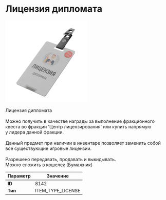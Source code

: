 # Лицензия дипломата

![Item Image](../img/8142.webp?raw=true)

Лицензия дипломата<br><br>Можно получить в качестве награды за выполнение фракционного<br>квеста во фракции 'Центр лицензирования' или купить напрямую<br>у лидера данной фракции.<br><br>Данный предмет при наличии в инвентаре позволяет заменить собой<br>все существующие игровые лицензии.<br><br>Разрешено передавать, продавать и выкидывать.<br>Можно сложить в кошелек (Бумажник)


| Параметр | Значение |
|----------|----------|
| **ID** | 8142 |
| **Тип** | ITEM_TYPE_LICENSE |

